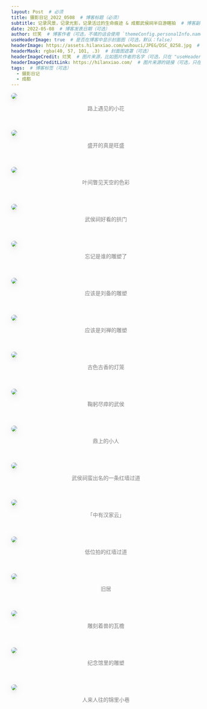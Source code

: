 ```yaml
---
layout: Post  # 必须
title: 摄影日记_2022_0508  # 博客标题（必须）
subtitle: 记录风景，记录光影，记录活过的生命痕迹 & 成都武侯祠半日游瞎拍  # 博客副标题（可选）
date: 2022-05-08  # 博客发表日期（可选）
author: 烂笑  # 博客作者（可选，不填的话会使用 `themeConfig.personalInfo.name`）
useHeaderImage: true  # 是否在博客中显示封面图（可选，默认：false）
headerImage: https://assets.hilanxiao.com/wuhouci/JPEG/DSC_8258.jpg  # 博客封面图（必须，即使上一项选了 false，因为图片也需要在首页显示）
headerMask: rgba(40, 57, 101, .3)  # 封面图遮罩（可选）
headerImageCredit: 烂笑  # 图片来源，比如图片作者的名字（可选，只在 "useHeaderImage: true" 时有效）
headerImageCreditLink: https://hilanxiao.com/  # 图片来源的链接（可选，只在 "useHeaderImage: true" 时有效）
tags:  # 博客标签（可选）
  - 摄影日记
  - 成都
---
```

<img src="https://assets.hilanxiao.com/wuhouci/JPEG/DSC_8156.jpg" style="max-height:75vh;border-radius: 8px;box-shadow: 0 16px 38px -12px rgba(0,0,0,0.46), 0 4px 25px 0 rgba(0,0,0,0.12), 0 8px 10px -5px rgba(0,0,0,0.2);"/>
<p align="center" style="color:grey">路上遇见的小花</p> <br/><br/>  

<img src="https://assets.hilanxiao.com/wuhouci/JPEG/DSC_8209.jpg" style="max-height:75vh;border-radius: 8px;box-shadow: 0 16px 38px -12px rgba(0,0,0,0.46), 0 4px 25px 0 rgba(0,0,0,0.12), 0 8px 10px -5px rgba(0,0,0,0.2);"/>
<p align="center" style="color:grey">盛开的真是旺盛</p> <br/><br/>  

<img src="https://assets.hilanxiao.com/wuhouci/JPEG/DSC_8222.jpg" style="max-height:75vh;border-radius: 8px;box-shadow: 0 16px 38px -12px rgba(0,0,0,0.46), 0 4px 25px 0 rgba(0,0,0,0.12), 0 8px 10px -5px rgba(0,0,0,0.2);"/>
<p align="center" style="color:grey">叶间瞥见天空的色彩</p><br/><br/>  

<img src="https://assets.hilanxiao.com/wuhouci/JPEG/DSC_8223.jpg" style="max-height:75vh;border-radius: 8px;box-shadow: 0 16px 38px -12px rgba(0,0,0,0.46), 0 4px 25px 0 rgba(0,0,0,0.12), 0 8px 10px -5px rgba(0,0,0,0.2);"/>
<p align="center" style="color:grey">武侯祠好看的拱门</p><br/><br/>  

<img src="https://assets.hilanxiao.com/wuhouci/JPEG/DSC_8227.jpg" style="max-height:75vh;border-radius: 8px;box-shadow: 0 16px 38px -12px rgba(0,0,0,0.46), 0 4px 25px 0 rgba(0,0,0,0.12), 0 8px 10px -5px rgba(0,0,0,0.2);"/>
<p align="center" style="color:grey">忘记是谁的雕塑了</p><br/><br/>  

<img src="https://assets.hilanxiao.com/wuhouci/JPEG/DSC_8232.jpg" style="max-height:75vh;border-radius: 8px;box-shadow: 0 16px 38px -12px rgba(0,0,0,0.46), 0 4px 25px 0 rgba(0,0,0,0.12), 0 8px 10px -5px rgba(0,0,0,0.2);"/>
<p align="center" style="color:grey">应该是刘备的雕塑</p><br/><br/>  

<img src="https://assets.hilanxiao.com/wuhouci/JPEG/DSC_8233.jpg" style="max-height:75vh;border-radius: 8px;box-shadow: 0 16px 38px -12px rgba(0,0,0,0.46), 0 4px 25px 0 rgba(0,0,0,0.12), 0 8px 10px -5px rgba(0,0,0,0.2);"/>
<p align="center" style="color:grey">应该是刘禅的雕塑</p><br/><br/>  

<img src="https://assets.hilanxiao.com/wuhouci/JPEG/DSC_8235.jpg" style="max-height:75vh;border-radius: 8px;box-shadow: 0 16px 38px -12px rgba(0,0,0,0.46), 0 4px 25px 0 rgba(0,0,0,0.12), 0 8px 10px -5px rgba(0,0,0,0.2);"/>
<p align="center" style="color:grey">古色古香的灯笼</p><br/><br/>  

<img src="https://assets.hilanxiao.com/wuhouci/JPEG/DSC_8240.jpg" style="max-height:75vh;border-radius: 8px;box-shadow: 0 16px 38px -12px rgba(0,0,0,0.46), 0 4px 25px 0 rgba(0,0,0,0.12), 0 8px 10px -5px rgba(0,0,0,0.2);"/>
<p align="center" style="color:grey">鞠躬尽瘁的武侯</p><br/><br/>  

<img src="https://assets.hilanxiao.com/wuhouci/JPEG/DSC_8246.jpg" style="max-height:75vh;border-radius: 8px;box-shadow: 0 16px 38px -12px rgba(0,0,0,0.46), 0 4px 25px 0 rgba(0,0,0,0.12), 0 8px 10px -5px rgba(0,0,0,0.2);"/>
<p align="center" style="color:grey">鼎上的小人</p><br/><br/>  

<img src="https://assets.hilanxiao.com/wuhouci/JPEG/DSC_8252.jpg" style="max-height:75vh;border-radius: 8px;box-shadow: 0 16px 38px -12px rgba(0,0,0,0.46), 0 4px 25px 0 rgba(0,0,0,0.12), 0 8px 10px -5px rgba(0,0,0,0.2);"/>
<p align="center" style="color:grey">武侯祠蛮出名的一条红墙过道</p><br/><br/>  

<img src="https://assets.hilanxiao.com/wuhouci/JPEG/DSC_8258.jpg" style="max-height:75vh;border-radius: 8px;box-shadow: 0 16px 38px -12px rgba(0,0,0,0.46), 0 4px 25px 0 rgba(0,0,0,0.12), 0 8px 10px -5px rgba(0,0,0,0.2);"/>
<p align="center" style="color:grey">「中有汉家云」</p><br/><br/>  

<img src="https://assets.hilanxiao.com/wuhouci/JPEG/DSC_8264.jpg" style="max-height:75vh;border-radius: 8px;box-shadow: 0 16px 38px -12px rgba(0,0,0,0.46), 0 4px 25px 0 rgba(0,0,0,0.12), 0 8px 10px -5px rgba(0,0,0,0.2);"/>
<p align="center" style="color:grey">低位拍的红墙过道</p><br/><br/>  

<img src="https://assets.hilanxiao.com/wuhouci/JPEG/DSC_8275.jpg" style="max-height:75vh;border-radius: 8px;box-shadow: 0 16px 38px -12px rgba(0,0,0,0.46), 0 4px 25px 0 rgba(0,0,0,0.12), 0 8px 10px -5px rgba(0,0,0,0.2);"/>
<p align="center" style="color:grey">旧居</p><br/><br/>   

<img src="https://assets.hilanxiao.com/wuhouci/JPEG/DSC_8277.jpg" style="max-height:75vh;border-radius: 8px;box-shadow: 0 16px 38px -12px rgba(0,0,0,0.46), 0 4px 25px 0 rgba(0,0,0,0.12), 0 8px 10px -5px rgba(0,0,0,0.2);"/>
<p align="center" style="color:grey">雕刻着兽的瓦檐</p><br/><br/>  

<img src="https://assets.hilanxiao.com/wuhouci/JPEG/DSC_8280.jpg" style="max-height:75vh;border-radius: 8px;box-shadow: 0 16px 38px -12px rgba(0,0,0,0.46), 0 4px 25px 0 rgba(0,0,0,0.12), 0 8px 10px -5px rgba(0,0,0,0.2);"/>
<p align="center" style="color:grey">纪念馆里的雕塑</p><br/><br/>   

<img src="https://assets.hilanxiao.com/wuhouci/JPEG/DSC_8282.jpg" style="max-height:75vh;border-radius: 8px;box-shadow: 0 16px 38px -12px rgba(0,0,0,0.46), 0 4px 25px 0 rgba(0,0,0,0.12), 0 8px 10px -5px rgba(0,0,0,0.2);"/>
<p align="center" style="color:grey">人来人往的锦里小巷</p><br/><br/>  
